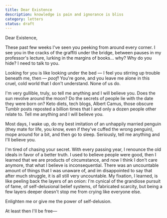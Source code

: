 ```yaml
---
title: Dear Existence
description: knowledge is pain and ignorance is bliss
category: letters
status: draft
---
```


Dear Existence,

These past few weeks I've seen you peeking from around every corner.
I see you in the cracks of the graffiti under the bridge, between pauses in my professor's lecture, lurking in the margins of books... why?
Why do you hide?
I need to talk to you.

Looking for you is like looking under the bed — I feel you stirring up trouble beneath me, then — _poof!_
You're gone, and you leave me alone in this cruel, cold world that I don't understand. 
None of us do. 

I'm very gullible, truly, so tell me anything and I will believe you.
Does the sun revolve around the moon? Do the secrets of people lie with the date they were born on?
Keto diets, tech blogs, Albert Camus, those obscure Tumblr posts reposted a billion times that I and only a dozen people other relate to.
Tell me anything and I will believe you.

<!-- As a child, I dreamed of swimming in galaxies, and now I train models to classify them, patiently waiting for the next breaking change to port my code into FORTRAN (yayy!). -->
<!-- Though at least that will be something to do. -->
Most days, I wake up, do my best imitation of an unhappily married penguin (they mate for life, you know, even if they've cuffed the wrong penguin), mope around for a bit, and then go to sleep.
Seriously, tell me anything and I'll believe you.
 
I'm tired of chasing your secret. 
With every passing year, I renounce the old ideals in favor of a better truth. 
I used to believe people were good, then I learned that we are products of circumstance, and now I think I don't care anymore, that what I believe is inconsequential.
There was an uncountable amount of things that I was unaware of, and im disappointed to say that after much struggle, it is all still very uncountable.
My fixation, I learned, is like peeling back the layers of an onion: I'm cynical of the grandiose pursuit of fame, of self-delusional belief systems, of fabricated scarcity, but being a few layers deeper doesn't stop me from crying like everyone else.

Enlighten me or give me the power of self-delusion.

At least then I'll be free—


